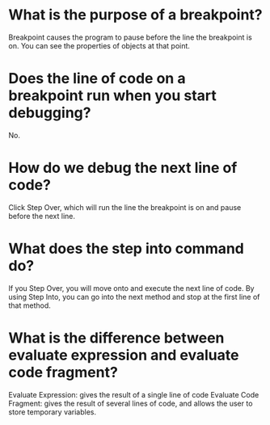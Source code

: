 # What is the purpose of a breakpoint?
Breakpoint causes the program to pause before the line the breakpoint is on. You can see the properties of objects at that point.

# Does the line of code on a breakpoint run when you start debugging?
No.

# How do we debug the next line of code?
Click Step Over, which will run the line the breakpoint is on and pause before the next line.

# What does the step into command do?
If you Step Over, you will move onto and execute the next line of code. By using Step Into, you can go into the next method and stop at the first line of that method.

# What is the difference between evaluate expression and evaluate code fragment?
Evaluate Expression: gives the result of a single line of code
Evaluate Code Fragment: gives the result of several lines of code, and allows the user to store temporary variables.
